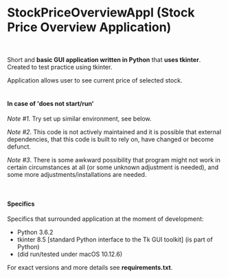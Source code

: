 # StockPriceOverviewAppl (Stock Price Overview Application)

<br>


Short and **basic GUI application written in Python** that **uses tkinter**.
<br>Created to test practice using tkinter.

Application allows user to see current price of selected stock.
<br>
<br>

#### In case of 'does not start/run'

*Note #1*. Try set up similar environment, see below.<br>

*Note #2*. This code is not actively maintained and it is 
possible that external dependencies, that this 
code is built to rely on, have changed or become defunct.

*Note #3*. There is some awkward possibility that program might 
not work in certain circumstances at all (or 
some unknown adjustment is needed), and some more 
adjustments/installations are needed.<br>

<br>

#### Specifics

Specifics that surrounded application at the moment of development:

- Python 3.6.2
- tkinter 8.5 [standard Python interface to the Tk GUI toolkit] (is part of Python)
- (did run/tested under macOS 10.12.6)

For exact versions and more details see **requirements.txt**.
